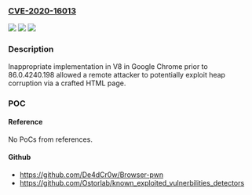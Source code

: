 ### [CVE-2020-16013](https://cve.mitre.org/cgi-bin/cvename.cgi?name=CVE-2020-16013)
![](https://img.shields.io/static/v1?label=Product&message=Chrome&color=blue)
![](https://img.shields.io/static/v1?label=Version&message=%3C%2086.0.4240.198%20&color=brighgreen)
![](https://img.shields.io/static/v1?label=Vulnerability&message=Inappropriate%20implementation&color=brighgreen)

### Description

Inappropriate implementation in V8 in Google Chrome prior to 86.0.4240.198 allowed a remote attacker to potentially exploit heap corruption via a crafted HTML page.

### POC

#### Reference
No PoCs from references.

#### Github
- https://github.com/De4dCr0w/Browser-pwn
- https://github.com/Ostorlab/known_exploited_vulnerbilities_detectors

